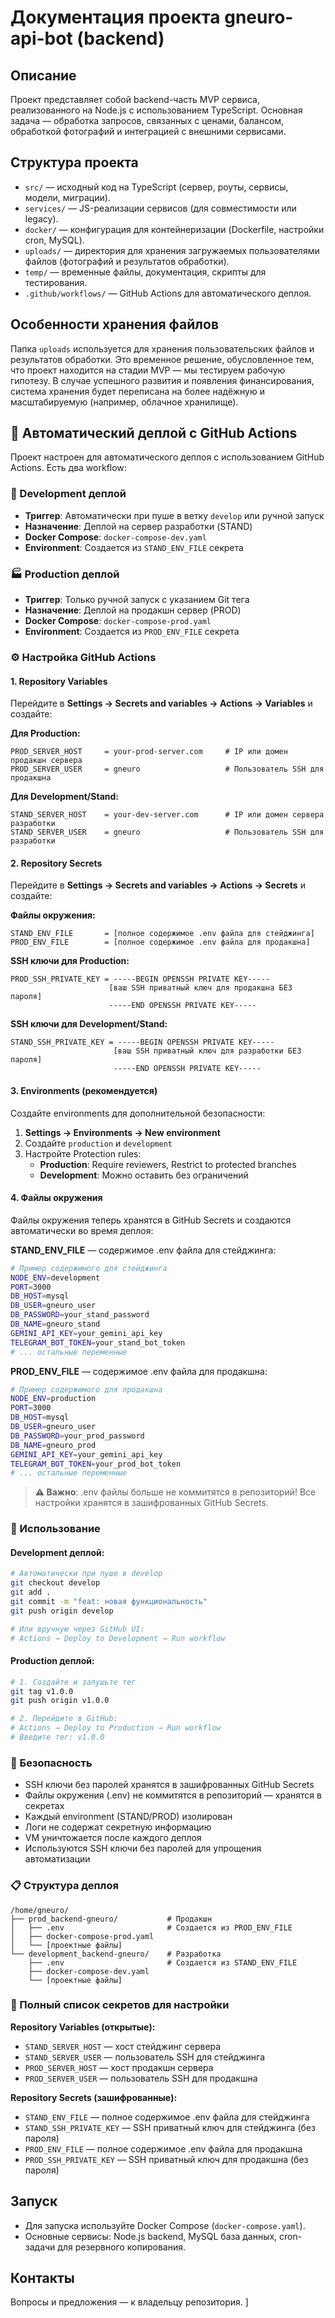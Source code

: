 # Документация проекта gneuro-api-bot (backend)

## Описание
Проект представляет собой backend-часть MVP сервиса, реализованного на Node.js с использованием TypeScript. Основная задача — обработка запросов, связанных с ценами, балансом, обработкой фотографий и интеграцией с внешними сервисами.

## Структура проекта

- `src/` — исходный код на TypeScript (сервер, роуты, сервисы, модели, миграции).
- `services/` — JS-реализации сервисов (для совместимости или legacy).
- `docker/` — конфигурация для контейнеризации (Dockerfile, настройки cron, MySQL).
- `uploads/` — директория для хранения загружаемых пользователями файлов (фотографий и результатов обработки).
- `temp/` — временные файлы, документация, скрипты для тестирования.
- `.github/workflows/` — GitHub Actions для автоматического деплоя.

## Особенности хранения файлов

Папка `uploads` используется для хранения пользовательских файлов и результатов обработки. Это временное решение, обусловленное тем, что проект находится на стадии MVP — мы тестируем рабочую гипотезу. В случае успешного развития и появления финансирования, система хранения будет переписана на более надёжную и масштабируемую (например, облачное хранилище).

## 🚀 Автоматический деплой с GitHub Actions

Проект настроен для автоматического деплоя с использованием GitHub Actions. Есть два workflow:

### 🔧 Development деплой
- **Триггер**: Автоматически при пуше в ветку `develop` или ручной запуск
- **Назначение**: Деплой на сервер разработки (STAND)
- **Docker Compose**: `docker-compose-dev.yaml`
- **Environment**: Создается из `STAND_ENV_FILE` секрета

### 🏭 Production деплой
- **Триггер**: Только ручной запуск с указанием Git тега
- **Назначение**: Деплой на продакшн сервер (PROD)
- **Docker Compose**: `docker-compose-prod.yaml`
- **Environment**: Создается из `PROD_ENV_FILE` секрета

### ⚙️ Настройка GitHub Actions

#### 1. Repository Variables
Перейдите в **Settings → Secrets and variables → Actions → Variables** и создайте:

**Для Production:**
```
PROD_SERVER_HOST     = your-prod-server.com     # IP или домен продакшн сервера
PROD_SERVER_USER     = gneuro                   # Пользователь SSH для продакшна
```

**Для Development/Stand:**
```
STAND_SERVER_HOST    = your-dev-server.com      # IP или домен сервера разработки
STAND_SERVER_USER    = gneuro                   # Пользователь SSH для разработки
```

#### 2. Repository Secrets
Перейдите в **Settings → Secrets and variables → Actions → Secrets** и создайте:

**Файлы окружения:**
```
STAND_ENV_FILE       = [полное содержимое .env файла для стейджинга]
PROD_ENV_FILE        = [полное содержимое .env файла для продакшна]
```

**SSH ключи для Production:**
```
PROD_SSH_PRIVATE_KEY = -----BEGIN OPENSSH PRIVATE KEY-----
                      [ваш SSH приватный ключ для продакшна БЕЗ пароля]
                      -----END OPENSSH PRIVATE KEY-----
```

**SSH ключи для Development/Stand:**
```
STAND_SSH_PRIVATE_KEY = -----BEGIN OPENSSH PRIVATE KEY-----
                       [ваш SSH приватный ключ для разработки БЕЗ пароля]
                       -----END OPENSSH PRIVATE KEY-----
```

#### 3. Environments (рекомендуется)
Создайте environments для дополнительной безопасности:

1. **Settings → Environments → New environment**
2. Создайте `production` и `development`
3. Настройте Protection rules:
   - **Production**: Require reviewers, Restrict to protected branches
   - **Development**: Можно оставить без ограничений

#### 4. Файлы окружения
Файлы окружения теперь хранятся в GitHub Secrets и создаются автоматически во время деплоя:

**STAND_ENV_FILE** — содержимое .env файла для стейджинга:
```bash
# Пример содержимого для стейджинга
NODE_ENV=development
PORT=3000
DB_HOST=mysql
DB_USER=gneuro_user
DB_PASSWORD=your_stand_password
DB_NAME=gneuro_stand
GEMINI_API_KEY=your_gemini_api_key
TELEGRAM_BOT_TOKEN=your_stand_bot_token
# ... остальные переменные
```

**PROD_ENV_FILE** — содержимое .env файла для продакшна:
```bash
# Пример содержимого для продакшна
NODE_ENV=production
PORT=3000
DB_HOST=mysql
DB_USER=gneuro_user
DB_PASSWORD=your_prod_password
DB_NAME=gneuro_prod
GEMINI_API_KEY=your_gemini_api_key
TELEGRAM_BOT_TOKEN=your_prod_bot_token
# ... остальные переменные
```

> **⚠️ Важно**: .env файлы больше не коммитятся в репозиторий! Все настройки хранятся в зашифрованных GitHub Secrets.

### 🎯 Использование

#### Development деплой:
```bash
# Автоматически при пуше в develop
git checkout develop
git add .
git commit -m "feat: новая функциональность"
git push origin develop

# Или вручную через GitHub UI:
# Actions → Deploy to Development → Run workflow
```

#### Production деплой:
```bash
# 1. Создайте и запушьте тег
git tag v1.0.0
git push origin v1.0.0

# 2. Перейдите в GitHub:
# Actions → Deploy to Production → Run workflow
# Введите тег: v1.0.0
```

### 🔐 Безопасность

- SSH ключи без паролей хранятся в зашифрованных GitHub Secrets
- Файлы окружения (.env) не коммитятся в репозиторий — хранятся в секретах
- Каждый environment (STAND/PROD) изолирован
- Логи не содержат секретную информацию
- VM уничтожается после каждого деплоя
- Используются SSH ключи без паролей для упрощения автоматизации

### 📋 Структура деплоя

```
/home/gneuro/
├── prod_backend-gneuro/           # Продакшн
│   ├── .env                       # Создается из PROD_ENV_FILE
│   ├── docker-compose-prod.yaml
│   └── [проектные файлы]
└── development_backend-gneuro/    # Разработка
    ├── .env                       # Создается из STAND_ENV_FILE
    ├── docker-compose-dev.yaml
    └── [проектные файлы]
```

### 📝 Полный список секретов для настройки

**Repository Variables (открытые):**
- `STAND_SERVER_HOST` — хост стейджинг сервера
- `STAND_SERVER_USER` — пользователь SSH для стейджинга
- `PROD_SERVER_HOST` — хост продакшн сервера  
- `PROD_SERVER_USER` — пользователь SSH для продакшна

**Repository Secrets (зашифрованные):**
- `STAND_ENV_FILE` — полное содержимое .env файла для стейджинга
- `STAND_SSH_PRIVATE_KEY` — SSH приватный ключ для стейджинга (без пароля)
- `PROD_ENV_FILE` — полное содержимое .env файла для продакшна
- `PROD_SSH_PRIVATE_KEY` — SSH приватный ключ для продакшна (без пароля)

## Запуск

- Для запуска используйте Docker Compose (`docker-compose.yaml`).
- Основные сервисы: Node.js backend, MySQL база данных, cron-задачи для резервного копирования.

## Контакты

Вопросы и предложения — к владельцу репозитория.
]